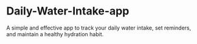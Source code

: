 # Daily-Water-Intake-app
A simple and effective app to track your daily water intake, set reminders, and maintain a healthy hydration habit.

